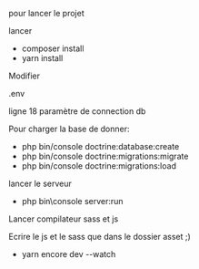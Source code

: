 pour lancer le projet 


lancer
 
 * composer install 
 * yarn install
 
  
Modifier 

.env 

ligne 18 paramètre de connection db 


Pour charger la base de donner:


* php bin/console doctrine:database:create
* php bin/console doctrine:migrations:migrate
* php bin/console doctrine:migrations:load

lancer le serveur 

* php bin\console server:run

Lancer compilateur sass et js

Ecrire le js et le sass que dans le dossier asset ;) 

* yarn encore dev --watch

